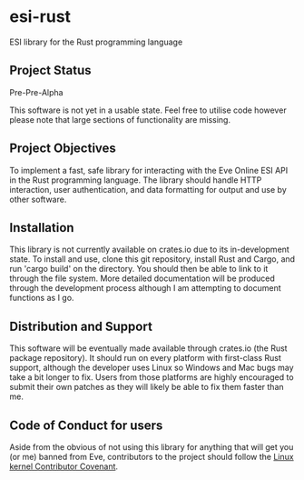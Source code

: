 # esi-rust
ESI library for the Rust programming language

## Project Status
Pre-Pre-Alpha

This software is not yet in a usable state. Feel free to utilise code however please note that large sections of functionality are missing.

## Project Objectives
To implement a fast, safe library for interacting with the Eve Online ESI API in the Rust programming language.
The library should handle HTTP interaction, user authentication, and data formatting for output and use by other software.

## Installation
This library is not currently available on crates.io due to its in-development state.
To install and use, clone this git repository, install Rust and Cargo, and run 'cargo build' on the directory.
You should then be able to link to it through the file system.
More detailed documentation will be produced through the development process although I am attempting to document functions as I go.

## Distribution and Support
This software will be eventually made available through crates.io (the Rust package repository).
It should run on every platform with first-class Rust support, although the developer uses Linux so Windows and Mac bugs may take a bit longer to fix.
Users from those platforms are highly encouraged to submit their own patches as they will likely be able to fix them faster than me.

## Code of Conduct for users
Aside from the obvious of not using this library for anything that will get you (or me) banned from Eve, contributors to the project should follow the [Linux kernel Contributor Covenant](https://docs.kernel.org/process/code-of-conduct.html).


